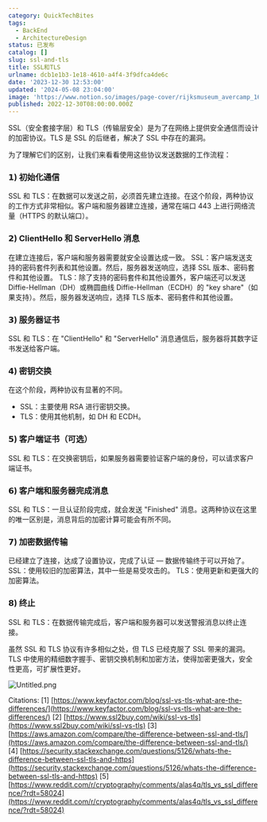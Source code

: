 ```yaml
---
category: QuickTechBites
tags:
  - BackEnd
  - ArchitectureDesign
status: 已发布
catalog: []
slug: ssl-and-tls
title: SSL和TLS
urlname: dcb1e1b3-1e18-4610-a4f4-3f9dfca4de6c
date: '2023-12-30 12:53:00'
updated: '2024-05-08 23:04:00'
image: 'https://www.notion.so/images/page-cover/rijksmuseum_avercamp_1620.jpg'
published: 2022-12-30T08:00:00.000Z
---
```


SSL（安全套接字层）和 TLS（传输层安全）是为了在网络上提供安全通信而设计的加密协议。TLS 是 SSL 的后继者，解决了 SSL 中存在的漏洞。


为了理解它们的区别，让我们来看看使用这些协议发送数据的工作流程：


### 𝟭) 初始化通信


SSL 和 TLS：在数据可以发送之前，必须首先建立连接。在这个阶段，两种协议的工作方式非常相似。客户端和服务器建立连接，通常在端口 443 上进行网络流量（HTTPS 的默认端口）。


### 𝟮) ClientHello 和 ServerHello 消息


在建立连接后，客户端和服务器需要就安全设置达成一致。
SSL：客户端发送支持的密码套件列表和其他设置。然后，服务器发送响应，选择 SSL 版本、密码套件和其他设置。
TLS：除了支持的密码套件和其他设置外，客户端还可以发送 Diffie-Hellman（DH）或椭圆曲线 Diffie-Hellman（ECDH）的 "key share"（如果支持）。然后，服务器发送响应，选择 TLS 版本、密码套件和其他设置。


### 𝟯) 服务器证书


SSL 和 TLS：在 "ClientHello" 和 "ServerHello" 消息通信后，服务器将其数字证书发送给客户端。


### 𝟰) 密钥交换


在这个阶段，两种协议有显著的不同。
- SSL：主要使用 RSA 进行密钥交换。
- TLS：使用其他机制，如 DH 和 ECDH。


### 𝟱) 客户端证书（可选）


SSL 和 TLS：在交换密钥后，如果服务器需要验证客户端的身份，可以请求客户端证书。


### 𝟲) 客户端和服务器完成消息


SSL 和 TLS：一旦认证阶段完成，就会发送 "Finished" 消息。这两种协议在这里的唯一区别是，消息背后的加密计算可能会有所不同。


### 𝟳) 加密数据传输


已经建立了连接，达成了设置协议，完成了认证 — 数据传输终于可以开始了。
SSL：使用较旧的加密算法，其中一些是易受攻击的。
TLS：使用更新和更强大的加密算法。


### 𝟴) 终止


SSL 和 TLS：在数据传输完成后，客户端和服务器可以发送警报消息以终止连接。


虽然 SSL 和 TLS 协议有许多相似之处，但 TLS 已经克服了 SSL 带来的漏洞。TLS 中使用的精细数字握手、密钥交换机制和加密方法，使得加密更强大，安全性更高，可扩展性更好。


![Untitled.png](https://prod-files-secure.s3.us-west-2.amazonaws.com/5d24fe63-e567-4804-86f9-9fdc62e13082/8ff987c5-7f31-4b50-83f5-c69ee7578c4a/Untitled.png?X-Amz-Algorithm=AWS4-HMAC-SHA256&X-Amz-Content-Sha256=UNSIGNED-PAYLOAD&X-Amz-Credential=ASIAZI2LB466SA4QRNCY%2F20250315%2Fus-west-2%2Fs3%2Faws4_request&X-Amz-Date=20250315T053632Z&X-Amz-Expires=3600&X-Amz-Security-Token=IQoJb3JpZ2luX2VjELX%2F%2F%2F%2F%2F%2F%2F%2F%2F%2FwEaCXVzLXdlc3QtMiJHMEUCIGLYseiHNng3xuzOSpYjnzhwFhIGqWA8yWTFWxDoH8SyAiEAicFP8XDR7GM4B4OCmU8mPW%2FCFmvoljaIrrm6jhpdnO8qiAQI%2Fv%2F%2F%2F%2F%2F%2F%2F%2F%2F%2FARAAGgw2Mzc0MjMxODM4MDUiDAOIBTQMQINKT4iifyrcA3w8Jd%2FQL%2FdqQmRpOYI0XZ6Q7%2FZ%2Fk%2FsQg88QLBS9qlNRlGfsr3QXn81vRAIMMKw66o44mf4%2BjgTI%2B6KeP5dlhNXwvIjJdFqQUmlH%2BidEGLcHf8tuCHGtTowrD7adgivEyhkl47vajVSPMWv6kYtHOr5ZI7OsyGHQ8vZ5jIIap7PFPXs8wcNsOEH%2BsXdARutuDa40W9c%2Fpv%2Bapet6nRKYeyqSHHVE64igrrvsOKnWe61vGEke4pEoEqWzQpULXvvApuxFyPCu9C12PaYQUKwgXXIXM3qIGeudLCjggbDkV%2BOvhZ1Oyw6AQuxwbqPO1eMTEtx6uj1QcuBWtySS0p90IQeS0bMJk0O%2FkYiQ0HX%2F0jZk8Kk7xNiFu8pMskWlGgmB8SujYLetV0%2Fmr%2FYXVob1vRQPsAzIZ4qmDwtTj43WKBSAQY8cW7J8X%2FiZLaZFzW5iG15liQTKUEtSvb82swItxOEEWnVxaT%2BoRKAWjSDmQYCdfbV02Kj1xwiNqgmOgXa8yA%2BjlRr%2FMTu4C8ACnVTN504ky1yEvvlPDye24fJeVF9zELD2MjEdX1%2BzpsNm4OLROyOFRvQj2Cm08O6nkdDDceHA31NVlL8HLnRAv%2FRtT0HGtO4BqzGnwDqxgHLwMM2G1L4GOqUBpQdmADrbhBjeoKRk1lqETWY4anDBBP56QJ%2FU1HWwUuKI9U775G%2FYe5yw6VadIO9XtnuI7uIYmW3OKOhtjygH4NGYX5%2B%2B28gkJFM2G2Nf48bSTDy8UzqD3GyYkLqKUGQPIw0aII65HNho8pbh4g0MRLKdk2Hqbc50wbhazaigrYy6%2BjtYBhaUdWyZUeBq7dIxvWIp1wDCCaVdk99fdqMYT3YK4khG&X-Amz-Signature=de46eb56ce697cce6b17c2366956e04f016ebadb8381ce566a0418c457ddb0f8&X-Amz-SignedHeaders=host&x-id=GetObject)


Citations:
[1] [https://www.keyfactor.com/blog/ssl-vs-tls-what-are-the-differences/](https://www.keyfactor.com/blog/ssl-vs-tls-what-are-the-differences/)
[2] [https://www.ssl2buy.com/wiki/ssl-vs-tls](https://www.ssl2buy.com/wiki/ssl-vs-tls)
[3] [https://aws.amazon.com/compare/the-difference-between-ssl-and-tls/](https://aws.amazon.com/compare/the-difference-between-ssl-and-tls/)
[4] [https://security.stackexchange.com/questions/5126/whats-the-difference-between-ssl-tls-and-https](https://security.stackexchange.com/questions/5126/whats-the-difference-between-ssl-tls-and-https)
[5] [https://www.reddit.com/r/cryptography/comments/alas4q/tls_vs_ssl_difference/?rdt=58024](https://www.reddit.com/r/cryptography/comments/alas4q/tls_vs_ssl_difference/?rdt=58024)

